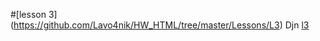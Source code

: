 #[lesson 3] (https://github.com/Lavo4nik/HW_HTML/tree/master/Lessons/L3)
Djn [l3](https://github.com/Lavo4nik/HW_HTML/tree/master/Lessons/L10/HW_10)

